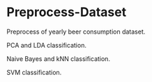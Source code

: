 # Preprocess-Dataset

Preprocess of yearly beer consumption dataset.

PCA and LDA classification.

Naive Bayes and kNN classification.

SVM classification.


